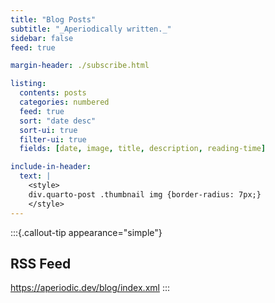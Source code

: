 ```yaml
---
title: "Blog Posts"
subtitle: "_Aperiodically written._"
sidebar: false
feed: true

margin-header: ./subscribe.html

listing:
  contents: posts
  categories: numbered
  feed: true
  sort: "date desc"
  sort-ui: true
  filter-ui: true
  fields: [date, image, title, description, reading-time]

include-in-header:
  text: |
    <style>
    div.quarto-post .thumbnail img {border-radius: 7px;}
    </style>
---
```


:::{.callout-tip appearance="simple"}
## RSS Feed
<https://aperiodic.dev/blog/index.xml>
:::
